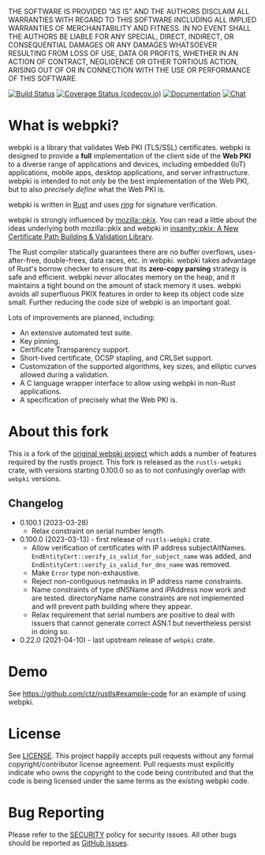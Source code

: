 THE SOFTWARE IS PROVIDED "AS IS" AND THE AUTHORS DISCLAIM ALL WARRANTIES
WITH REGARD TO THIS SOFTWARE INCLUDING ALL IMPLIED WARRANTIES OF
MERCHANTABILITY AND FITNESS. IN NO EVENT SHALL THE AUTHORS BE LIABLE FOR
ANY SPECIAL, DIRECT, INDIRECT, OR CONSEQUENTIAL DAMAGES OR ANY DAMAGES
WHATSOEVER RESULTING FROM LOSS OF USE, DATA OR PROFITS, WHETHER IN AN
ACTION OF CONTRACT, NEGLIGENCE OR OTHER TORTIOUS ACTION, ARISING OUT OF
OR IN CONNECTION WITH THE USE OR PERFORMANCE OF THIS SOFTWARE.


[![Build Status](https://github.com/rustls/webpki/actions/workflows/ci.yml/badge.svg?branch=main)](https://github.com/rustls/webpki/actions/workflows/ci.yml?query=branch%3Amain)
[![Coverage Status (codecov.io)](https://codecov.io/gh/rustls/webpki/branch/main/graph/badge.svg)](https://codecov.io/gh/rustls/webpki/)
[![Documentation](https://docs.rs/rustls-webpki/badge.svg)](https://docs.rs/rustls-webpki/)
[![Chat](https://img.shields.io/discord/976380008299917365?logo=discord)](https://discord.gg/MCSB76RU96)


What is webpki?
==================

webpki is a library that validates Web PKI (TLS/SSL) certificates. webpki
is designed to provide a **full** implementation of the client side of the
**Web PKI** to a diverse range of applications and devices,
including embedded (IoT) applications, mobile apps, desktop applications, and
server infrastructure. webpki is intended to not only be the best
implementation of the Web PKI, but to also *precisely define* what the Web PKI
is.

webpki is written in [Rust](https://www.rust-lang.org/) and uses
[*ring*](https://github.com/briansmith/ring) for signature verification.

webpki is strongly influenced by
[mozilla::pkix](https://github.com/briansmith/mozillapkix). You can read a
little about the ideas underlying both mozilla::pkix and webpki in
[insanity::pkix: A New Certificate Path Building & Validation
Library](https://briansmith.org/insanity-pkix).

The Rust compiler statically guarantees there are no buffer overflows,
uses-after-free, double-frees, data races, etc. in webpki. webpki takes
advantage of Rust's borrow checker to ensure that its **zero-copy parsing**
strategy is safe and efficient. webpki *never* allocates memory on the heap,
and it maintains a tight bound on the amount of stack memory it uses. webpki
avoids all superfluous PKIX features in order to keep its object code size
small. Further reducing the code size of webpki is an important goal.

Lots of improvements are planned, including:

* An extensive automated test suite.
* Key pinning.
* Certificate Transparency support.
* Short-lived certificate, OCSP stapling, and CRLSet support.
* Customization of the supported algorithms, key sizes, and elliptic curves
  allowed during a validation.
* A C language wrapper interface to allow using webpki in non-Rust
  applications.
* A specification of precisely what the Web PKI is.


About this fork
===============

This is a fork of the [original webpki project](https://github.com/briansmith/webpki)
which adds a number of features required by the rustls project.  This fork is
released as the `rustls-webpki` crate, with versions starting 0.100.0 so as to
not confusingly overlap with `webpki` versions.

Changelog
---------

* 0.100.1 (2023-03-28)
  - Relax constraint on serial number length.
* 0.100.0 (2023-03-13) - first release of `rustls-webpki` crate.
  - Allow verification of certificates with IP address subjectAltNames.
    `EndEntityCert::verify_is_valid_for_subject_name` was added, and
    `EndEntityCert::verify_is_valid_for_dns_name` was removed.
  - Make `Error` type non-exhaustive.
  - Reject non-contiguous netmasks in IP address name constraints.
  - Name constraints of type dNSName and iPAddress now work and are tested.
    directoryName name constraints are not implemented and will prevent
    path building where they appear.
  - Relax requirement that serial numbers are positive to deal with issuers
    that cannot generate correct ASN.1 but nevertheless persist in doing so.
* 0.22.0 (2021-04-10) - last upstream release of `webpki` crate.


Demo
====

See https://github.com/ctz/rustls#example-code for an example of using
webpki.



License
=======

See [LICENSE](LICENSE). This project happily accepts pull requests without any
formal copyright/contributor license agreement. Pull requests must explicitly
indicate who owns the copyright to the code being contributed and that the code
is being licensed under the same terms as the existing webpki code.



Bug Reporting
=============

Please refer to the [SECURITY](SECURITY.md) policy for security issues. All
other bugs should be reported as [GitHub issues](https://github.com/rustls/webpki/issues/new).
